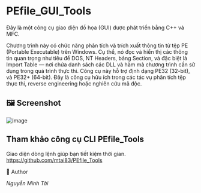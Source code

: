# PEfile_GUI_Tools
Đây là một công cụ giao diện đồ họa (GUI) được phát triển bằng C++ và MFC.

Chương trình này có chức năng phân tích và trích xuất thông tin từ tệp PE (Portable Executable) trên Windows. Cụ thể, nó đọc và hiển thị các thông tin quan trọng như tiêu đề DOS, NT Headers, bảng Section, và đặc biệt là Import Table — nơi chứa danh sách các DLL và hàm mà chương trình cần sử dụng trong quá trình thực thi. Công cụ này hỗ trợ định dạng PE32 (32-bit), và PE32+ (64-bit). Đây là công cụ hữu ích trong các tác vụ phân tích tệp thực thi, reverse engineering hoặc nghiên cứu mã độc.


## 🖼️ Screenshot

![image](https://github.com/user-attachments/assets/8d840a30-6b8e-4d68-9368-b653b7877f24)

## Tham khảo công cụ CLI PEfile_Tools
Giao diện dòng lệnh giúp bạn tiết kiệm thời gian.
https://github.com/mtai83/PEfile_Tools

📜 Author 

_Nguyễn Minh Tài_
